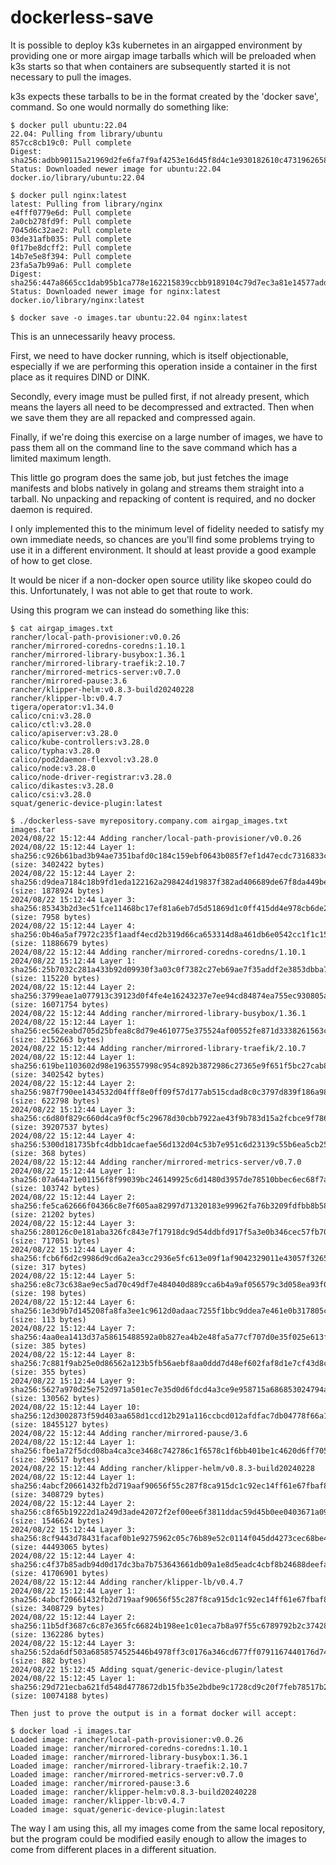 # dockerless-save

It is possible to deploy k3s kubernetes in an airgapped environment by providing
one or more airgap image tarballs which will be preloaded when k3s starts so 
that when containers are subsequently started it is not necessary to pull the
images.

k3s expects these tarballs to be in the format created by the 'docker save',
command.  So one would normally do something like:

```
$ docker pull ubuntu:22.04
22.04: Pulling from library/ubuntu
857cc8cb19c0: Pull complete
Digest: sha256:adbb90115a21969d2fe6fa7f9af4253e16d45f8d4c1e930182610c4731962658
Status: Downloaded newer image for ubuntu:22.04
docker.io/library/ubuntu:22.04

$ docker pull nginx:latest
latest: Pulling from library/nginx
e4fff0779e6d: Pull complete
2a0cb278fd9f: Pull complete
7045d6c32ae2: Pull complete
03de31afb035: Pull complete
0f17be8dcff2: Pull complete
14b7e5e8f394: Pull complete
23fa5a7b99a6: Pull complete
Digest: sha256:447a8665cc1dab95b1ca778e162215839ccbb9189104c79d7ec3a81e14577add
Status: Downloaded newer image for nginx:latest
docker.io/library/nginx:latest

$ docker save -o images.tar ubuntu:22.04 nginx:latest
```

This is an unnecessarily heavy process.

First, we need to have docker running, which is itself objectionable, especially
if we are performing this operation inside a container in the first place as it
requires DIND or DINK.

Secondly, every image must be pulled first, if not already present, which means
the layers all need to be decompressed and extracted.   Then when we save them
they are all repacked and compressed again.

Finally, if we're doing this exercise on a large number of images, we have to
pass them all on the command line to the save command which has a limited 
maximum length.

This little go program does the same job, but just fetches the image manifests
and blobs natively in golang and streams them straight into a tarball.   No
unpacking and repacking of content is required, and no docker daemon is required.

I only implemented this to the minimum level of fidelity needed to satisfy my
own immediate needs, so chances are you'll find some problems trying to use it 
in a different environment.  It should at least provide a good example of how
to get close.

It would be nicer if a non-docker open source utility like skopeo could do this.
Unfortunately, I was not able to get that route to work.

Using this program we can instead do something like this:

```
$ cat airgap_images.txt
rancher/local-path-provisioner:v0.0.26
rancher/mirrored-coredns-coredns:1.10.1
rancher/mirrored-library-busybox:1.36.1
rancher/mirrored-library-traefik:2.10.7
rancher/mirrored-metrics-server:v0.7.0
rancher/mirrored-pause:3.6
rancher/klipper-helm:v0.8.3-build20240228
rancher/klipper-lb:v0.4.7
tigera/operator:v1.34.0
calico/cni:v3.28.0
calico/ctl:v3.28.0
calico/apiserver:v3.28.0
calico/kube-controllers:v3.28.0
calico/typha:v3.28.0
calico/pod2daemon-flexvol:v3.28.0
calico/node:v3.28.0
calico/node-driver-registrar:v3.28.0
calico/dikastes:v3.28.0
calico/csi:v3.28.0
squat/generic-device-plugin:latest

$ ./dockerless-save myrepository.company.com airgap_images.txt images.tar
2024/08/22 15:12:44 Adding rancher/local-path-provisioner/v0.0.26
2024/08/22 15:12:44 Layer 1: sha256:c926b61bad3b94ae7351bafd0c184c159ebf0643b085f7ef1d47ecdc7316833c (size: 3402422 bytes)
2024/08/22 15:12:44 Layer 2: sha256:d9dea7184c18b9fd1eda122162a298424d19837f382ad406689de67f8da449be (size: 1878924 bytes)
2024/08/22 15:12:44 Layer 3: sha256:85343b2d3ec51fce11468bc17ef81a6eb7d5d51869d1c0ff415dd4e978cb6de2 (size: 7958 bytes)
2024/08/22 15:12:44 Layer 4: sha256:0b46a5af7972c235f1aadf4ecd2b319d66ca653314d8a461db6e0542cc1f1c15 (size: 11886679 bytes)
2024/08/22 15:12:44 Adding rancher/mirrored-coredns-coredns/1.10.1
2024/08/22 15:12:44 Layer 1: sha256:25b7032c281a433b92d09930f3a03c0f7382c27eb69ae7f35addf2e3853dbba7 (size: 115220 bytes)
2024/08/22 15:12:44 Layer 2: sha256:3799eae1a077913c39123d0f4fe4e16243237e7ee94cd84874ea755ec930805a (size: 16071754 bytes)
2024/08/22 15:12:44 Adding rancher/mirrored-library-busybox/1.36.1
2024/08/22 15:12:44 Layer 1: sha256:ec562eabd705d25bfea8c8d79e4610775e375524af00552fe871d3338261563c (size: 2152663 bytes)
2024/08/22 15:12:44 Adding rancher/mirrored-library-traefik/2.10.7
2024/08/22 15:12:44 Layer 1: sha256:619be1103602d98e1963557998c954c892b3872986c27365e9f651f5bc27cab8 (size: 3402542 bytes)
2024/08/22 15:12:44 Layer 2: sha256:987f790ee1434532d04fff8e0ff09f57d177ab515cdad8c0c3797d839f186a98 (size: 622798 bytes)
2024/08/22 15:12:44 Layer 3: sha256:c6d80f829c660d4ca9f0cf5c29678d30cbb7922ae43f9b783d15a2fcbce9f786 (size: 39207537 bytes)
2024/08/22 15:12:44 Layer 4: sha256:5300d181735bfc4dbb1dcaefae56d132d04c53b7e951c6d23139c55b6ea5cb25 (size: 368 bytes)
2024/08/22 15:12:44 Adding rancher/mirrored-metrics-server/v0.7.0
2024/08/22 15:12:44 Layer 1: sha256:07a64a71e01156f8f99039bc246149925c6d1480d3957de78510bbec6ec68f7a (size: 103742 bytes)
2024/08/22 15:12:44 Layer 2: sha256:fe5ca62666f04366c8e7f605aa82997d71320183e99962fa76b3209fdfbb8b58 (size: 21202 bytes)
2024/08/22 15:12:44 Layer 3: sha256:280126c0e181aba326fc843e7f17918dc9d54ddbfd917f5a3e0b346cec57fb70 (size: 717051 bytes)
2024/08/22 15:12:44 Layer 4: sha256:fcb6f6d2c9986d9cd6a2ea3cc2936e5fc613e09f1af9042329011e43057f3265 (size: 317 bytes)
2024/08/22 15:12:44 Layer 5: sha256:e8c73c638ae9ec5ad70c49df7e484040d889cca6b4a9af056579c3d058ea93f0 (size: 198 bytes)
2024/08/22 15:12:44 Layer 6: sha256:1e3d9b7d145208fa8fa3ee1c9612d0adaac7255f1bbc9ddea7e461e0b317805c (size: 113 bytes)
2024/08/22 15:12:44 Layer 7: sha256:4aa0ea1413d37a58615488592a0b827ea4b2e48fa5a77cf707d0e35f025e613f (size: 385 bytes)
2024/08/22 15:12:44 Layer 8: sha256:7c881f9ab25e0d86562a123b5fb56aebf8aa0ddd7d48ef602faf8d1e7cf43d8c (size: 355 bytes)
2024/08/22 15:12:44 Layer 9: sha256:5627a970d25e752d971a501ec7e35d0d6fdcd4a3ce9e958715a686853024794a (size: 130562 bytes)
2024/08/22 15:12:44 Layer 10: sha256:12d3002873f59d403aa658d1ccd12b291a116ccbcd012afdfac7db04778f66a1 (size: 18455127 bytes)
2024/08/22 15:12:44 Adding rancher/mirrored-pause/3.6
2024/08/22 15:12:44 Layer 1: sha256:fbe1a72f5dcd08ba4ca3ce3468c742786c1f6578c1f6bb401be1c4620d6ff705 (size: 296517 bytes)
2024/08/22 15:12:44 Adding rancher/klipper-helm/v0.8.3-build20240228
2024/08/22 15:12:44 Layer 1: sha256:4abcf20661432fb2d719aaf90656f55c287f8ca915dc1c92ec14ff61e67fbaf8 (size: 3408729 bytes)
2024/08/22 15:12:44 Layer 2: sha256:c8f65b19222d1a249d3ade42072f2ef00ee6f3811ddac59d45b0ee0403671a09 (size: 1546624 bytes)
2024/08/22 15:12:44 Layer 3: sha256:8cf9443d78431facaf0b1e9275962c05c76b89e52c0114f045dd4273cec68be4 (size: 44493065 bytes)
2024/08/22 15:12:44 Layer 4: sha256:c4f37b85adb94d0d17dc3ba7b753643661db09a1e8d5eadc4cbf8b24688deefa (size: 41706901 bytes)
2024/08/22 15:12:44 Adding rancher/klipper-lb/v0.4.7
2024/08/22 15:12:44 Layer 1: sha256:4abcf20661432fb2d719aaf90656f55c287f8ca915dc1c92ec14ff61e67fbaf8 (size: 3408729 bytes)
2024/08/22 15:12:44 Layer 2: sha256:11b5df3687c6c87e365fc66824b198ee1c01eca7b8a97f55c6789792b2c37428 (size: 1362286 bytes)
2024/08/22 15:12:44 Layer 3: sha256:52da6df503a6858574525446b4978ff3c0176a346cd677ff0791167440176d74 (size: 882 bytes)
2024/08/22 15:12:45 Adding squat/generic-device-plugin/latest
2024/08/22 15:12:45 Layer 1: sha256:29d721ecba621fd548d4778672db15fb35e2bdbe9c1728cd9c20f7feb78517b2 (size: 10074188 bytes)

Then just to prove the output is in a format docker will accept:

$ docker load -i images.tar
Loaded image: rancher/local-path-provisioner:v0.0.26
Loaded image: rancher/mirrored-coredns-coredns:1.10.1
Loaded image: rancher/mirrored-library-busybox:1.36.1
Loaded image: rancher/mirrored-library-traefik:2.10.7
Loaded image: rancher/mirrored-metrics-server:v0.7.0
Loaded image: rancher/mirrored-pause:3.6
Loaded image: rancher/klipper-helm:v0.8.3-build20240228
Loaded image: rancher/klipper-lb:v0.4.7
Loaded image: squat/generic-device-plugin:latest
```

The way I am using this, all my images come from the same local repository, but
the program could be modified easily enough to allow the images to come from
different places in a different situation.
